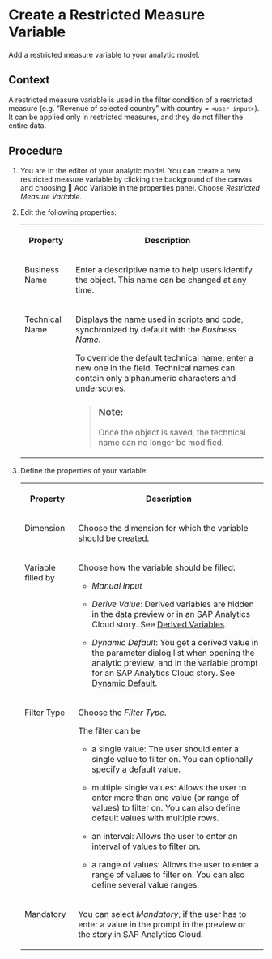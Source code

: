 <!-- loio0f08895d29954424b98e4a82db42b312 -->

<link rel="stylesheet" type="text/css" href="../css/sap-icons.css"/>

# Create a Restricted Measure Variable

Add a restricted measure variable to your analytic model.



## Context

A restricted measure variable is used in the filter condition of a restricted measure \(e.g. “Revenue of selected country” with country = `<user input>`\). It can be applied only in restricted measures, and they do not filter the entire data.



## Procedure

1.  You are in the editor of your analytic model. You can create a new restricted measure variable by clicking the background of the canvas and choosing <span class="FPA-icons-V3"></span> Add Variable in the properties panel. Choose *Restricted Measure Variable*.

2.  Edit the following properties:


    <table>
    <tr>
    <th valign="top">

    Property
    
    </th>
    <th valign="top">

    Description
    
    </th>
    </tr>
    <tr>
    <td valign="top">
    
    Business Name
    
    </td>
    <td valign="top">
    
    Enter a descriptive name to help users identify the object. This name can be changed at any time.
    
    </td>
    </tr>
    <tr>
    <td valign="top">
    
    Technical Name
    
    </td>
    <td valign="top">
    
    Displays the name used in scripts and code, synchronized by default with the *Business Name*.

    To override the default technical name, enter a new one in the field. Technical names can contain only alphanumeric characters and underscores.

    > ### Note:  
    > Once the object is saved, the technical name can no longer be modified.


    
    </td>
    </tr>
    </table>
    
3.  Define the properties of your variable:


    <table>
    <tr>
    <th valign="top">

    Property
    
    </th>
    <th valign="top">

    Description
    
    </th>
    </tr>
    <tr>
    <td valign="top">
    
    Dimension
    
    </td>
    <td valign="top">
    
    Choose the dimension for which the variable should be created.
    
    </td>
    </tr>
    <tr>
    <td valign="top">
    
    Variable filled by
    
    </td>
    <td valign="top">
    
    Choose how the variable should be filled:

    -   *Manual Input*

    -   *Derive Value*: Derived variables are hidden in the data preview or in an SAP Analytics Cloud story. See [Derived Variables](derived-variables-82f40f7.md).

    -   *Dynamic Default*: You get a derived value in the parameter dialog list when opening the analytic preview, and in the variable prompt for an SAP Analytics Cloud story. See [Dynamic Default](dynamic-default-2262a45.md).


    
    </td>
    </tr>
    <tr>
    <td valign="top">
    
    Filter Type
    
    </td>
    <td valign="top">
    
    Choose the *Filter Type*.

    The filter can be

    -   a single value: The user should enter a single value to filter on. You can optionally specify a default value.

    -   multiple single values: Allows the user to enter more than one value \(or range of values\) to filter on. You can also define default values with multiple rows.

    -   an interval: Allows the user to enter an interval of values to filter on.

    -   a range of values: Allows the user to enter a range of values to filter on. You can also define several value ranges.



    
    </td>
    </tr>
    <tr>
    <td valign="top">
    
    Mandatory
    
    </td>
    <td valign="top">
    
    You can select *Mandatory*, if the user has to enter a value in the prompt in the preview or the story in SAP Analytics Cloud.
    
    </td>
    </tr>
    </table>
    

